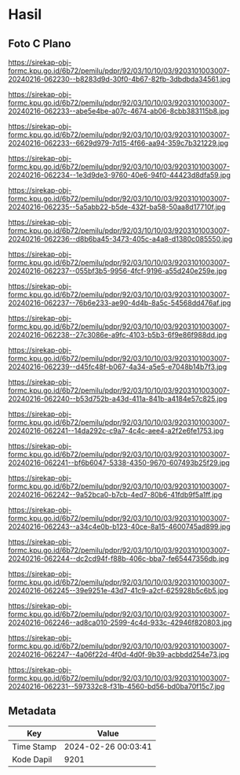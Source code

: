 # Hasil

## Foto C Plano

https://sirekap-obj-formc.kpu.go.id/6b72/pemilu/pdpr/92/03/10/10/03/9203101003007-20240216-062230--b8283d9d-30f0-4b67-82fb-3dbdbda34561.jpg

https://sirekap-obj-formc.kpu.go.id/6b72/pemilu/pdpr/92/03/10/10/03/9203101003007-20240216-062233--abe5e4be-a07c-4674-ab06-8cbb383115b8.jpg

https://sirekap-obj-formc.kpu.go.id/6b72/pemilu/pdpr/92/03/10/10/03/9203101003007-20240216-062233--6629d979-7d15-4f66-aa94-359c7b321229.jpg

https://sirekap-obj-formc.kpu.go.id/6b72/pemilu/pdpr/92/03/10/10/03/9203101003007-20240216-062234--1e3d9de3-9760-40e6-94f0-44423d8dfa59.jpg

https://sirekap-obj-formc.kpu.go.id/6b72/pemilu/pdpr/92/03/10/10/03/9203101003007-20240216-062235--5a5abb22-b5de-432f-ba58-50aa8d17710f.jpg

https://sirekap-obj-formc.kpu.go.id/6b72/pemilu/pdpr/92/03/10/10/03/9203101003007-20240216-062236--d8b6ba45-3473-405c-a4a8-d1380c085550.jpg

https://sirekap-obj-formc.kpu.go.id/6b72/pemilu/pdpr/92/03/10/10/03/9203101003007-20240216-062237--055bf3b5-9956-4fcf-9196-a55d240e259e.jpg

https://sirekap-obj-formc.kpu.go.id/6b72/pemilu/pdpr/92/03/10/10/03/9203101003007-20240216-062237--76b6e233-ae90-4d4b-8a5c-54568dd476af.jpg

https://sirekap-obj-formc.kpu.go.id/6b72/pemilu/pdpr/92/03/10/10/03/9203101003007-20240216-062238--27c3086e-a9fc-4103-b5b3-6f9e86f988dd.jpg

https://sirekap-obj-formc.kpu.go.id/6b72/pemilu/pdpr/92/03/10/10/03/9203101003007-20240216-062239--d45fc48f-b067-4a34-a5e5-e7048b14b7f3.jpg

https://sirekap-obj-formc.kpu.go.id/6b72/pemilu/pdpr/92/03/10/10/03/9203101003007-20240216-062240--b53d752b-a43d-411a-841b-a4184e57c825.jpg

https://sirekap-obj-formc.kpu.go.id/6b72/pemilu/pdpr/92/03/10/10/03/9203101003007-20240216-062241--14da292c-c9a7-4c4c-aee4-a2f2e6fe1753.jpg

https://sirekap-obj-formc.kpu.go.id/6b72/pemilu/pdpr/92/03/10/10/03/9203101003007-20240216-062241--bf6b6047-5338-4350-9670-607493b25f29.jpg

https://sirekap-obj-formc.kpu.go.id/6b72/pemilu/pdpr/92/03/10/10/03/9203101003007-20240216-062242--9a52bca0-b7cb-4ed7-80b6-41fdb9f5a1ff.jpg

https://sirekap-obj-formc.kpu.go.id/6b72/pemilu/pdpr/92/03/10/10/03/9203101003007-20240216-062243--a34c4e0b-b123-40ce-8a15-4600745ad899.jpg

https://sirekap-obj-formc.kpu.go.id/6b72/pemilu/pdpr/92/03/10/10/03/9203101003007-20240216-062244--dc2cd94f-f88b-406c-bba7-fe65447356db.jpg

https://sirekap-obj-formc.kpu.go.id/6b72/pemilu/pdpr/92/03/10/10/03/9203101003007-20240216-062245--39e9251e-43d7-41c9-a2cf-625928b5c6b5.jpg

https://sirekap-obj-formc.kpu.go.id/6b72/pemilu/pdpr/92/03/10/10/03/9203101003007-20240216-062246--ad8ca010-2599-4c4d-933c-42946f820803.jpg

https://sirekap-obj-formc.kpu.go.id/6b72/pemilu/pdpr/92/03/10/10/03/9203101003007-20240216-062247--4a06f22d-4f0d-4d0f-9b39-acbbdd254e73.jpg

https://sirekap-obj-formc.kpu.go.id/6b72/pemilu/pdpr/92/03/10/10/03/9203101003007-20240216-062231--597332c8-f31b-4560-bd56-bd0ba70f15c7.jpg


## Metadata

| Key        | Value               |
| ---------- | ------------------- |
| Time Stamp | 2024-02-26 00:03:41 |
| Kode Dapil | 9201                |



